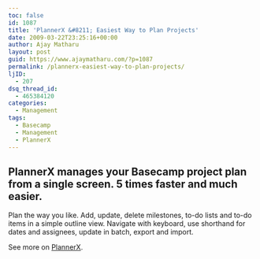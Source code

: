 ```yaml
---
toc: false
id: 1087
title: 'PlannerX &#8211; Easiest Way to Plan Projects'
date: 2009-03-22T23:25:16+00:00
author: Ajay Matharu
layout: post
guid: https://www.ajaymatharu.com/?p=1087
permalink: /plannerx-easiest-way-to-plan-projects/
ljID:
  - 207
dsq_thread_id:
  - 465384120
categories:
  - Management
tags:
  - Basecamp
  - Management
  - PlannerX
---
```

## PlannerX manages your Basecamp project plan from a single screen. 5 times faster and much easier.

Plan the way you like. Add, update, delete milestones, to-do lists and to-do items in a simple outline view. Navigate with keyboard, use shorthand for dates and assignees, update in batch, export and import.

See more on <a title="PlannerX" href="https://plannerx.appsmagnet.com/" target="_blank">PlannerX</a>.
